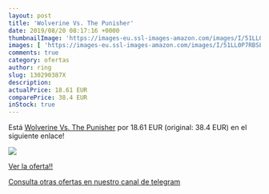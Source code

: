 ```yaml
---
layout: post
title: 'Wolverine Vs. The Punisher'
date: 2019/08/20 08:17:16 +0000
thumbnailImage: 'https://images-eu.ssl-images-amazon.com/images/I/51LL0P7RBSL._SL200_.jpg'
images: [ 'https://images-eu.ssl-images-amazon.com/images/I/51LL0P7RBSL._SL200_.jpg' ]
comments: true
category: ofertas
author: ring
slug: 130290387X
description:
actualPrice: 18.61 EUR
comparePrice: 38.4 EUR
inStock: true
---
```


Está [Wolverine Vs. The Punisher](https://www.amazon.com/dp/130290387X/?tag=redken08-20) por 18.61 EUR (original: 38.4 EUR) en el siguiente enlace!

[![](https://images-eu.ssl-images-amazon.com/images/I/51LL0P7RBSL._SL200_.jpg)](https://www.amazon.com/dp/130290387X/?tag=redken08-20)

[Ver la oferta!!](https://www.amazon.com/dp/130290387X/?tag=redken08-20)

[Consulta otras ofertas en nuestro canal de telegram](https://t.me/s/ofertas25)
